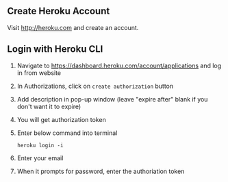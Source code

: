 
## Create Heroku Account

Visit http://heroku.com and create an account.  

## Login with Heroku CLI

1. Navigate to https://dashboard.heroku.com/account/applications and log in from website

2. In Authorizations, click on `create authorization` button

3. Add description in pop-up window (leave "expire after" blank if you don't want it to expire)

4. You will get authorization token

5. Enter below command into terminal

    `heroku login -i`

6. Enter your email

7. When it prompts for password, enter the authoriation token




